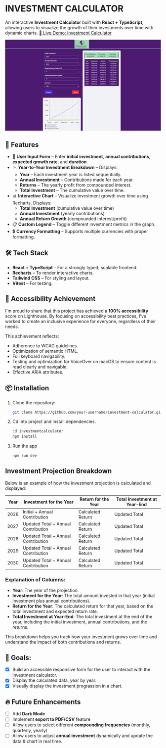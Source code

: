 # INVESTMENT CALCULATOR

An interactive **Investment Calculator** built with **React + TypeScript**, allowing users to visualize the growth of their investments over time with dynamic charts. <a href="https://paologhidoni.github.io/investmentcalculator/" target="_blank">🚀 Live Demo: Investment Calculator</a>

<img src="./public/investmentcalculator.png" alt="Investment Calculator Preview"/>

## 🚀 Features

- 👥 **User Input Form** – Enter **initial investment**, **annual contributions**, **expected growth rate**, and **duration**.
- 📉 **Year-to-Year Investment Breakdown** – Displays:
  - **Year** – Each investment year is listed sequentially.
  - **Annual Investment** – Contributions made for each year.
  - **Returns** – The yearly profit from compounded interest.
  - **Total Investment** – The cumulative value over time.
- 📊 **Interactive Chart** – Visualize investment growth over time using Recharts. Displays:
  - **Total Investment** (cumulative value over time)
  - **Annual Investment** (yearly contributions)
  - **Annual Return Growth** (compounded interest/profit)
- 📋 **Custom Legend** – Toggle different investment metrics in the graph.
- 💲 **Currency Formatting** – Supports multiple currencies with proper formatting.

## 🛠️ Tech Stack

- **React + TypeScript** – For a strongly typed, scalable frontend.
- **Recharts** – To render interactive charts.
- **Tailwind CSS** – For styling and layout.
- **Vitest** – For testing.

## 🚀 Accessibility Achievement

I'm proud to share that this project has achieved a **100% accessibility** score on Lighthouse. By focusing on accessibility best practices, I've worked to create an inclusive experience for everyone, regardless of their needs.

This achievement reflects:

- Adherence to WCAG guidelines.
- Optimization of semantic HTML.
- Full keyboard navigability.
- Testing and optimization for VoiceOver on macOS to ensure content is read clearly and navigable.
- Effective ARIA attributes.

## 📦 Installation

1. Clone the repository:

   ```bash
   git clone https://github.com/your-username/investment-calculator.git
   ```

2. Cd into project and install dependencies.

   ```bash
   cd investmentcalculator
   npm install
   ```

3. Run the app

   ```bash
   npm run dev
   ```

## Investment Projection Breakdown

Below is an example of how the investment projection is calculated and displayed:

| Year | Investment for the Year             | Return for the Year | Total Investment at Year-End |
| ---- | ----------------------------------- | ------------------- | ---------------------------- |
| 2026 | Initial + Annual Contribution       | Calculated Return   | Updated Total                |
| 2027 | Updated Total + Annual Contribution | Calculated Return   | Updated Total                |
| 2028 | Updated Total + Annual Contribution | Calculated Return   | Updated Total                |
| 2029 | Updated Total + Annual Contribution | Calculated Return   | Updated Total                |
| 2030 | Updated Total + Annual Contribution | Calculated Return   | Updated Total                |

### Explanation of Columns:

- **Year**: The year of the projection.
- **Investment for the Year**: The total amount invested in that year (initial investment plus annual contributions).
- **Return for the Year**: The calculated return for that year, based on the total investment and expected return rate.
- **Total Investment at Year-End**: The total investment at the end of the year, including the initial investment, annual contributions, and the returns.

This breakdown helps you track how your investment grows over time and understand the impact of both contributions and returns.

## 🎯 Goals:

- [x] Build an accessible responsive form for the user to interact with the investment calculator.
- [x] Display the calculated data, year by year.
- [x] Visually display the investment prograssion in a chart.

## 🔥 Future Enhancements

- [ ] Add **Dark Mode**
- [ ] Implement **export to PDF/CSV** feature
- [ ] Allow users to select different **compounding frequencies** (monthly, quarterly, yearly)
- [ ] Allow users to adjust **annual investment** dynamically and update the data & chart in real time.
